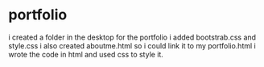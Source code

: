 # portfolio
i created a folder in the desktop for the portfolio
i added bootstrab.css and style.css
i also created aboutme.html so i could link it to my portfolio.html
i wrote the code in html and used css to style it.
